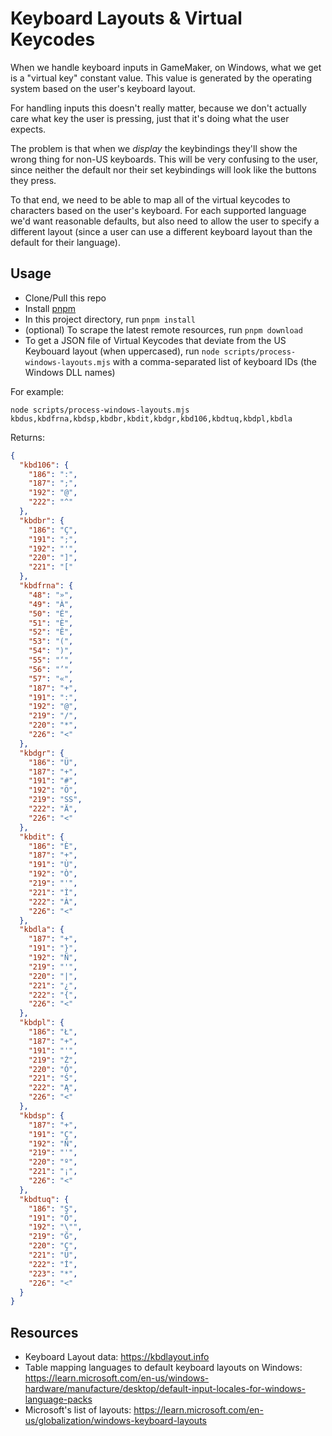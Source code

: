 # Keyboard Layouts & Virtual Keycodes

When we handle keyboard inputs in GameMaker, on Windows, what we get is a "virtual key" constant value. This value is generated by the operating system based on the user's keyboard layout.

For handling inputs this doesn't really matter, because we don't actually care what key the user is pressing, just that it's doing what the user expects.

The problem is that when we _display_ the keybindings they'll show the wrong thing for non-US keyboards. This will be very confusing to the user, since neither the default nor their set keybindings will look like the buttons they press.

To that end, we need to be able to map all of the virtual keycodes to characters based on the user's keyboard. For each supported language we'd want reasonable defaults, but also need to allow the user to specify a different layout (since a user can use a different keyboard layout than the default for their language).

## Usage

- Clone/Pull this repo
- Install [pnpm](https://pnpm.io/installation)
- In this project directory, run `pnpm install`
- (optional) To scrape the latest remote resources, run `pnpm download`
- To get a JSON file of Virtual Keycodes that deviate from the US Keybouard layout (when uppercased), run `node scripts/process-windows-layouts.mjs` with a comma-separated list of keyboard IDs (the Windows DLL names)

For example:

`node scripts/process-windows-layouts.mjs kbdus,kbdfrna,kbdsp,kbdbr,kbdit,kbdgr,kbd106,kbdtuq,kbdpl,kbdla`

Returns:

```json
{
  "kbd106": {
    "186": ":",
    "187": ";",
    "192": "@",
    "222": "^"
  },
  "kbdbr": {
    "186": "Ç",
    "191": ";",
    "192": "'",
    "220": "]",
    "221": "["
  },
  "kbdfrna": {
    "48": "»",
    "49": "À",
    "50": "É",
    "51": "È",
    "52": "Ê",
    "53": "(",
    "54": ")",
    "55": "‘",
    "56": "’",
    "57": "«",
    "187": "+",
    "191": ":",
    "192": "@",
    "219": "/",
    "220": "*",
    "226": "<"
  },
  "kbdgr": {
    "186": "Ü",
    "187": "+",
    "191": "#",
    "192": "Ö",
    "219": "SS",
    "222": "Ä",
    "226": "<"
  },
  "kbdit": {
    "186": "È",
    "187": "+",
    "191": "Ù",
    "192": "Ò",
    "219": "'",
    "221": "Ì",
    "222": "À",
    "226": "<"
  },
  "kbdla": {
    "187": "+",
    "191": "}",
    "192": "Ñ",
    "219": "'",
    "220": "|",
    "221": "¿",
    "222": "{",
    "226": "<"
  },
  "kbdpl": {
    "186": "Ł",
    "187": "+",
    "191": "'",
    "219": "Ż",
    "220": "Ó",
    "221": "Ś",
    "222": "Ą",
    "226": "<"
  },
  "kbdsp": {
    "187": "+",
    "191": "Ç",
    "192": "Ñ",
    "219": "'",
    "220": "º",
    "221": "¡",
    "226": "<"
  },
  "kbdtuq": {
    "186": "Ş",
    "191": "Ö",
    "192": "\"",
    "219": "Ğ",
    "220": "Ç",
    "221": "Ü",
    "222": "İ",
    "223": "*",
    "226": "<"
  }
}
```

## Resources

- Keyboard Layout data: https://kbdlayout.info
- Table mapping languages to default keyboard layouts on Windows: https://learn.microsoft.com/en-us/windows-hardware/manufacture/desktop/default-input-locales-for-windows-language-packs
- Microsoft's list of layouts: https://learn.microsoft.com/en-us/globalization/windows-keyboard-layouts
